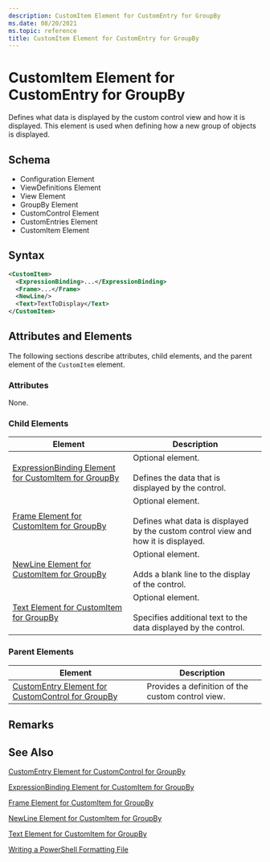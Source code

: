 ```yaml
---
description: CustomItem Element for CustomEntry for GroupBy
ms.date: 08/20/2021
ms.topic: reference
title: CustomItem Element for CustomEntry for GroupBy
---
```

# CustomItem Element for CustomEntry for GroupBy

Defines what data is displayed by the custom control view and how it is displayed. This element is
used when defining how a new group of objects is displayed.

## Schema

- Configuration Element
- ViewDefinitions Element
- View Element
- GroupBy Element
- CustomControl Element
- CustomEntries Element
- CustomItem Element

## Syntax

```xml
<CustomItem>
  <ExpressionBinding>...</ExpressionBinding>
  <Frame>...</Frame>
  <NewLine/>
  <Text>TextToDisplay</Text>
</CustomItem>
```

## Attributes and Elements

The following sections describe attributes, child elements, and the parent element of the
`CustomItem` element.

### Attributes

None.

### Child Elements

|Element|Description|
|-------------|-----------------|
|[ExpressionBinding Element for CustomItem for GroupBy](./expressionbinding-element-for-customitem-for-groupby-format.md)|Optional element.<br /><br /> Defines the data that is displayed by the control.|
|[Frame Element for CustomItem for GroupBy](./frame-element-for-customitem-for-groupby-format.md)|Optional element.<br /><br /> Defines what data is displayed by the custom control view and how it is displayed.|
|[NewLine Element for CustomItem for GroupBy](./newline-element-for-customitem-for-groupby-format.md)|Optional element.<br /><br /> Adds a blank line to the display of the control.|
|[Text Element for CustomItem for GroupBy](./text-element-for-customitem-for-groupby-format.md)|Optional element.<br /><br /> Specifies additional text to the data displayed by the control.|

### Parent Elements

|Element|Description|
|-------------|-----------------|
|[CustomEntry Element for CustomControl for GroupBy](./customentry-element-for-customcontrol-for-groupby-format.md)|Provides a definition of the custom control view.|

## Remarks

## See Also

[CustomEntry Element for CustomControl for GroupBy](./customentry-element-for-customcontrol-for-groupby-format.md)

[ExpressionBinding Element for CustomItem for GroupBy](./expressionbinding-element-for-customitem-for-groupby-format.md)

[Frame Element for CustomItem for GroupBy](./frame-element-for-customitem-for-groupby-format.md)

[NewLine Element for CustomItem for GroupBy](./newline-element-for-customitem-for-groupby-format.md)

[Text Element for CustomItem for GroupBy](./text-element-for-customitem-for-groupby-format.md)

[Writing a PowerShell Formatting File](./writing-a-powershell-formatting-file.md)
